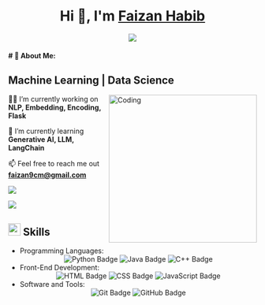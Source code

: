 <h1 align="center">Hi 👋, I'm <a href="" target="blank"> Faizan Habib</a></h1>

<p align="center">
  <a href="https://github.com/DenverCoder1/readme-typing-svg"><img src="https://readme-typing-svg.herokuapp.com?font=Time+New+Roman&amp;color=cyan&amp;size=25&amp;center=true&amp;vCenter=true&amp;width=600&amp;height=50&amp;lines=Artificial+Intelligence+Zeal++;Software+Developer;Computer+Science+Student;Love+to+learn+new+things..<3"></a>
</p>

<h4 id="about-me"># 💫 About Me:</h4>

<p>
  <h2>Machine Learning | Data Science </h2>
</p>

<img align="right" alt="Coding" width="300" src="https://i.pinimg.com/originals/81/17/8b/81178b47a8598f0c81c4799f2cdd4057.gif">

<p>👨‍💻 I’m currently working on <strong>NLP, Embedding, Encoding, Flask</strong></p>
<p>🌱 I’m currently learning <strong>Generative AI, LLM, LangChain</strong></p>
<p>📫 Feel free to reach me out <strong><a href="mailto:faizan9cm@gmail.com">faizan9cm@gmail.com</a></strong></p>

<!--horizontal divider(gradiant)-->
<img src="https://user-images.githubusercontent.com/73097560/115834477-dbab4500-a447-11eb-908a-139a6edaec5c.gif">
<!--h1 without bottom border-->

<p><img src="https://user-images.githubusercontent.com/73097560/115834477-dbab4500-a447-11eb-908a-139a6edaec5c.gif"></p>
<h2 id="skills"><img src="https://media2.giphy.com/media/QssGEmpkyEOhBCb7e1/giphy.gif?cid=ecf05e47a0n3gi1bfqntqmob8g9aid1oyj2wr3ds3mg700bl&amp;rid=giphy.gif" width="25"><b> Skills</b></h2>
<ul>
  <li>Programming Languages:
    <div align="center">
      <img src="https://img.shields.io/badge/-Python-306998?style=for-the-badge&amp;logo=python&amp;logoColor=306998&amp;labelColor=282828" alt="Python Badge">
      <img src="https://img.shields.io/badge/-Java-C8102E?style=for-the-badge&amp;logo=java&amp;logoColor=C8102E&amp;labelColor=282828" alt="Java Badge">
      <img src="https://img.shields.io/badge/-C++-00599C?style=for-the-badge&amp;logo=cplusplus&amp;logoColor=00599C&amp;labelColor=282828" alt="C++ Badge">
    </div>
  </li>
  <li>Front-End Development:
    <div align="center">
      <img src="https://img.shields.io/badge/-HTML-E44D26?style=for-the-badge&amp;logo=html5&amp;logoColor=E44D26&amp;labelColor=282828" alt="HTML Badge">
      <img src="https://img.shields.io/badge/-CSS-1572B6?style=for-the-badge&amp;logo=css3&amp;logoColor=1572B6&amp;labelColor=282828" alt="CSS Badge">
      <img src="https://img.shields.io/badge/-JavaScript-F7E018?style=for-the-badge&amp;logo=javascript&amp;logoColor=F7E018&amp;labelColor=282828" alt="JavaScript Badge">
    </div>
  </li>
  <li>Software and Tools:
    <div align="center">
      <img src="https://img.shields.io/badge/-Git-F05032?style=for-the-badge&amp;logo=git&amp;logoColor=F05032&amp;labelColor=282828" alt="Git Badge">
      <img src="https://img.shields.io/badge/-GitHub-181717?style=for-the-badge&amp;logo=github&amp;logoColor=ffffff&amp;labelColor=282828" alt="GitHub Badge">
    </div>
  </li>
</ul>

<!--
**faizan9cm/faizan9cm** is a ✨ _special_ ✨ repository because its `README.md` (this file) appears on your GitHub profile.
-->
